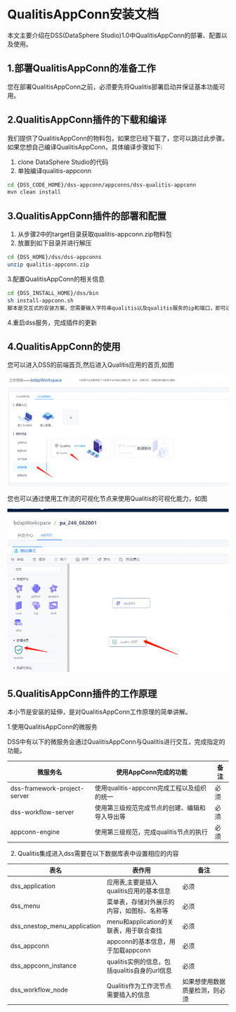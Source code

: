 # QualitisAppConn安装文档

本文主要介绍在DSS(DataSphere Studio)1.0中QualitisAppConn的部署、配置以及使用。



## 1.部署QualitisAppConn的准备工作

您在部署QualitisAppConn之前，必须要先将Qualitis部署启动并保证基本功能可用。



## 2.QualitisAppConn插件的下载和编译

我们提供了QualitisAppConn的物料包，如果您已经下载了，您可以跳过此步骤。如果您想自己编译QualitisAppConn，具体编译步骤如下:
1. clone DataSphere Studio的代码
2. 单独编译qualitis-appconn
```bash 
cd {DSS_CODE_HOME}/dss-appconn/appconns/dss-qualitis-appconn
mvn clean install
```

## 3.QualitisAppConn插件的部署和配置


1. 从步骤2中的target目录获取qualitis-appconn.zip物料包
2. 放置到如下目录并进行解压
```bash 
cd {DSS_HOME}/dss/dss-appconns
unzip qualitis-appconn.zip
```
3.配置QualitisAppConn的相关信息
``` bash 
cd {DSS_INSTALL_HOME}/dss/bin
sh install-appconn.sh
脚本是交互式的安装方案，您需要输入字符串qualitis以及qualitis服务的ip和端口，即可以完成安装
```
4.重启dss服务，完成插件的更新

## 4.QualitisAppConn的使用
您可以进入DSS的前端首页,然后进入Qualitis应用的首页,如图

![Qualitis嵌入DSS](../Images/安装部署/QualitisAppConn部署/dss-qualitis.png)

您也可以通过使用工作流的可视化节点来使用Qualitis的可视化能力，如图

![工作流使用可视化节点](../Images/安装部署/QualitisAppConn部署/workflow-qualitis.png)



## 5.QualitisAppConn插件的工作原理
本小节是安装的延伸，是对QualitisAppConn工作原理的简单讲解。

1.使用QualitisAppConn的微服务

DSS中有以下的微服务会通过QualitisAppConn与Qualitis进行交互，完成指定的功能。

| 微服务名      | 使用AppConn完成的功能   | 备注                                   |
|-----------------|----------------|----------------------------------------|
| dss-framework-project-server       | 使用qualitis-appconn完成工程以及组织的统一    | 必须                                   |
| dss-workflow-server     | 使用第三级规范完成节点的创建、编辑和导入导出等| 必须                                   |
| appconn-engine | 使用第三级规范，完成qualitis节点的执行 |                    必须                |

2. Qualitis集成进入dss需要在以下数据库表中设置相应的内容

| 表名      | 表作用   | 备注                                   |
|-----------------|----------------|----------------------------------------|
| dss_application       | 应用表,主要是插入qualitis应用的基本信息    | 必须                                   |
| dss_menu     | 菜单表，存储对外展示的内容，如图标、名称等 | 必须                                   |
| dss_onestop_menu_application | menu和application的关联表，用于联合查找 |                    必须                |
| dss_appconn      | appconn的基本信息，用于加载appconn  | 必须                                   |
| dss_appconn_instance  | qualitis实例的信息，包括qualitis自身的url信息   | 必须         |
| dss_workflow_node  | Qualitis作为工作流节点需要插入的信息   | 如果想使用数据质量检测，则必须   |

